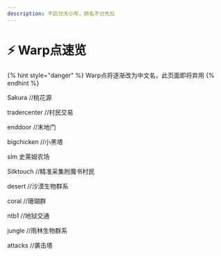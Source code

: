 ```yaml
---
description: 不区分大小写，排名不分先后
---
```


# ⚡ Warp点速览

{% hint style="danger" %}
Warp点将逐渐改为中文名，此页面即将弃用
{% endhint %}

Sakura //桃花源

tradercenter //村民交易

enddoor //末地门

bigchicken //小黑塔

slm 史莱姆农场

Silktouch //精准采集附魔书村民

desert //沙漠生物群系

coral //珊瑚群

ntb1 //地狱交通

jungle //雨林生物群系

attacks //袭击塔
